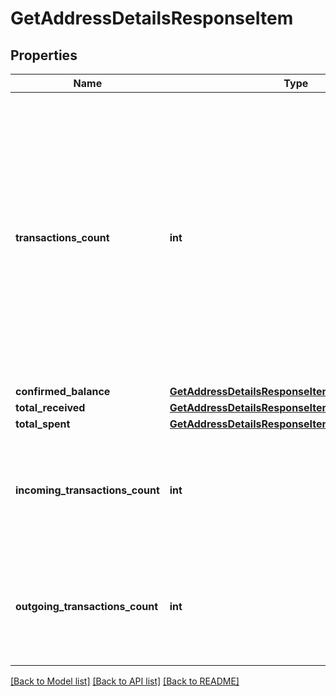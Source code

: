 # GetAddressDetailsResponseItem


## Properties
Name | Type | Description | Notes
------------ | ------------- | ------------- | -------------
**transactions_count** | **int** | Represents the total number of confirmed coins transactions for this address, both incoming and outgoing. Applies for coins only **and not** tokens transfers e.g. for Ethereum. &#x60;transactionsCount&#x60; could result as less than incoming and outgoing transactions put together (e.g. in Bitcoin), due to the fact that one and the same address could be in senders and receivers addresses. | 
**confirmed_balance** | [**GetAddressDetailsResponseItemConfirmedBalance**](GetAddressDetailsResponseItemConfirmedBalance.md) |  | 
**total_received** | [**GetAddressDetailsResponseItemTotalReceived**](GetAddressDetailsResponseItemTotalReceived.md) |  | 
**total_spent** | [**GetAddressDetailsResponseItemTotalSpent**](GetAddressDetailsResponseItemTotalSpent.md) |  | 
**incoming_transactions_count** | **int** | Defines the count of all confirmed incoming transactions from the address for coins. This applies to **coins** only, **not** to tokens transfers e.g. for Ethereum. | 
**outgoing_transactions_count** | **int** | Defines the count of all confirmed outgoing transactions from the address for coins. This applies to **coins** only, **not** to tokens transfers e.g. for Ethereum. | 

[[Back to Model list]](../README.md#documentation-for-models) [[Back to API list]](../README.md#documentation-for-api-endpoints) [[Back to README]](../README.md)


